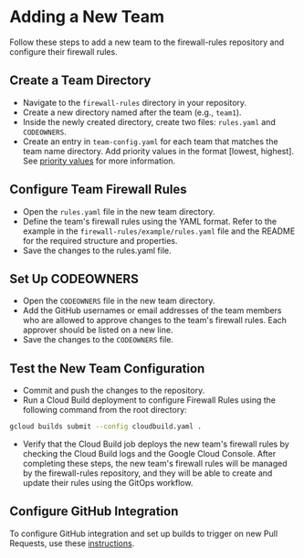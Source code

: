 # Adding a New Team

Follow these steps to add a new team to the firewall-rules repository and configure their firewall rules.

## Create a Team Directory

* Navigate to the `firewall-rules` directory in your repository.
* Create a new directory named after the team (e.g., `team1`).
* Inside the newly created directory, create two files: `rules.yaml` and `CODEOWNERS`.
* Create an entry in `team-config.yaml` for each team that matches the team name directory. Add priority values in the format [lowest, highest]. See [priority values](../README.md#priority-values) for more information.

## Configure Team Firewall Rules

* Open the `rules.yaml` file in the new team directory.
* Define the team's firewall rules using the YAML format. Refer to the example in the `firewall-rules/example/rules.yaml` file and the README for the required structure and properties.
* Save the changes to the rules.yaml file.

## Set Up CODEOWNERS

* Open the `CODEOWNERS` file in the new team directory.
* Add the GitHub usernames or email addresses of the team members who are allowed to approve changes to the team's firewall rules. Each approver should be listed on a new line.
* Save the changes to the `CODEOWNERS` file.

## Test the New Team Configuration

* Commit and push the changes to the repository.
* Run a Cloud Build deployment to configure Firewall Rules using the following command from the root directory:
```sh
gcloud builds submit --config cloudbuild.yaml .
```
* Verify that the Cloud Build job deploys the new team's firewall rules by checking the Cloud Build logs and the Google Cloud Console.
After completing these steps, the new team's firewall rules will be managed by the firewall-rules repository, and they will be able to create and update their rules using the GitOps workflow.

## Configure GitHub Integration
To configure GitHub integration and set up builds to trigger on new Pull Requests, use these [instructions](https://cloud.google.com/build/docs/automating-builds/github/connect-repo-github).